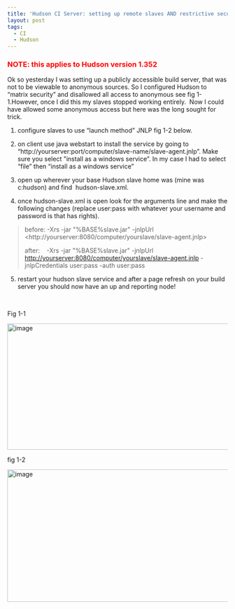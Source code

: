 ```yaml
---
title: 'Hudson CI Server: setting up remote slaves AND restrictive security together'
layout: post
tags:
  - CI
  - Hudson
---
```

### <font color="#ff0000">NOTE: this applies to Hudson version 1.352</font>

Ok so yesterday I was setting up a publicly accessible build server, that was not to be viewable to anonymous sources. So I configured Hudson to “matrix security” and disallowed all access to anonymous see fig 1-1.However, once I did this my slaves stopped working entirely.&#160; Now I could have allowed some anonymous access but here was the long sought for trick.

1) configure slaves to use “launch method” JNLP fig 1-2 below.

2) on client use java webstart to install the service by going to “http://yourserver:port/computer/slave-name/slave-agent.jnlp”. Make sure you select "install as a windows service”. In my case I had to select “file” then “install as a windows service”

3) open up wherever your base Hudson slave home was (mine was c:hudson) and find&#160; hudson-slave.xml.

4) once hudson-slave.xml is open look for the arguments line and make the following changes (replace user:pass with whatever your username and password is that has rights).

> before: <arguments>-Xrs -jar "%BASE%slave.jar" -jnlpUrl <http://yourserver:8080/computer/yourslave/slave-agent.jnlp</arguments>>
> 
> after:&#160;&#160;&#160; <arguments>-Xrs -jar "%BASE%slave.jar" -jnlpUrl <http://yourserver:8080/computer/yourslave/slave-agent.jnlp> -jnlpCredentials user:pass -auth user:pass</arguments>

5) restart your hudson slave service and after a page refresh on your build server you should now have an up and reporting node!

&#160;

Fig 1-1

[<img style="border-bottom: 0px;border-left: 0px;border-top: 0px;border-right: 0px" border="0" alt="image" src="https://lostechies.com/content/ryansvihla/uploads/2011/03/image_thumb_75016308.png" width="938" height="288" />](https://lostechies.com/content/ryansvihla/uploads/2011/03/image_4BF6C40C.png) 

fig 1-2

[<img style="border-bottom: 0px;border-left: 0px;border-top: 0px;border-right: 0px" border="0" alt="image" src="https://lostechies.com/content/ryansvihla/uploads/2011/03/image_thumb_60127146.png" width="935" height="302" />](https://lostechies.com/content/ryansvihla/uploads/2011/03/image_76D1B8CF.png)
